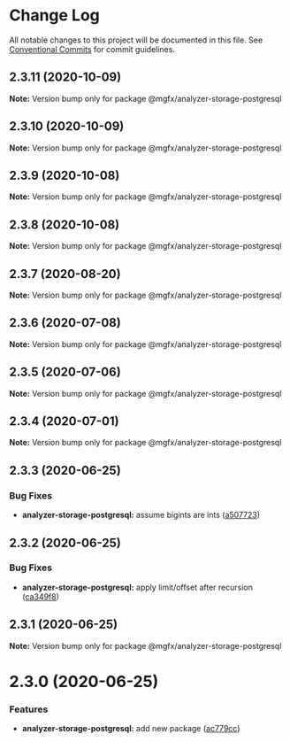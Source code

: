# Change Log

All notable changes to this project will be documented in this file.
See [Conventional Commits](https://conventionalcommits.org) for commit guidelines.

## 2.3.11 (2020-10-09)

**Note:** Version bump only for package @mgfx/analyzer-storage-postgresql





## 2.3.10 (2020-10-09)

**Note:** Version bump only for package @mgfx/analyzer-storage-postgresql





## 2.3.9 (2020-10-08)

**Note:** Version bump only for package @mgfx/analyzer-storage-postgresql





## 2.3.8 (2020-10-08)

**Note:** Version bump only for package @mgfx/analyzer-storage-postgresql





## 2.3.7 (2020-08-20)

**Note:** Version bump only for package @mgfx/analyzer-storage-postgresql





## 2.3.6 (2020-07-08)

**Note:** Version bump only for package @mgfx/analyzer-storage-postgresql





## 2.3.5 (2020-07-06)

**Note:** Version bump only for package @mgfx/analyzer-storage-postgresql





## 2.3.4 (2020-07-01)

**Note:** Version bump only for package @mgfx/analyzer-storage-postgresql





## 2.3.3 (2020-06-25)


### Bug Fixes

* **analyzer-storage-postgresql:** assume bigints are ints ([a507723](https://github.com/ai-labs-team/mgFx/commit/a507723))





## 2.3.2 (2020-06-25)


### Bug Fixes

* **analyzer-storage-postgresql:** apply limit/offset after recursion ([ca349f8](https://github.com/ai-labs-team/mgFx/commit/ca349f8))





## 2.3.1 (2020-06-25)

**Note:** Version bump only for package @mgfx/analyzer-storage-postgresql





# 2.3.0 (2020-06-25)


### Features

* **analyzer-storage-postgresql:** add new package ([ac779cc](https://github.com/ai-labs-team/mgFx/commit/ac779cc))
